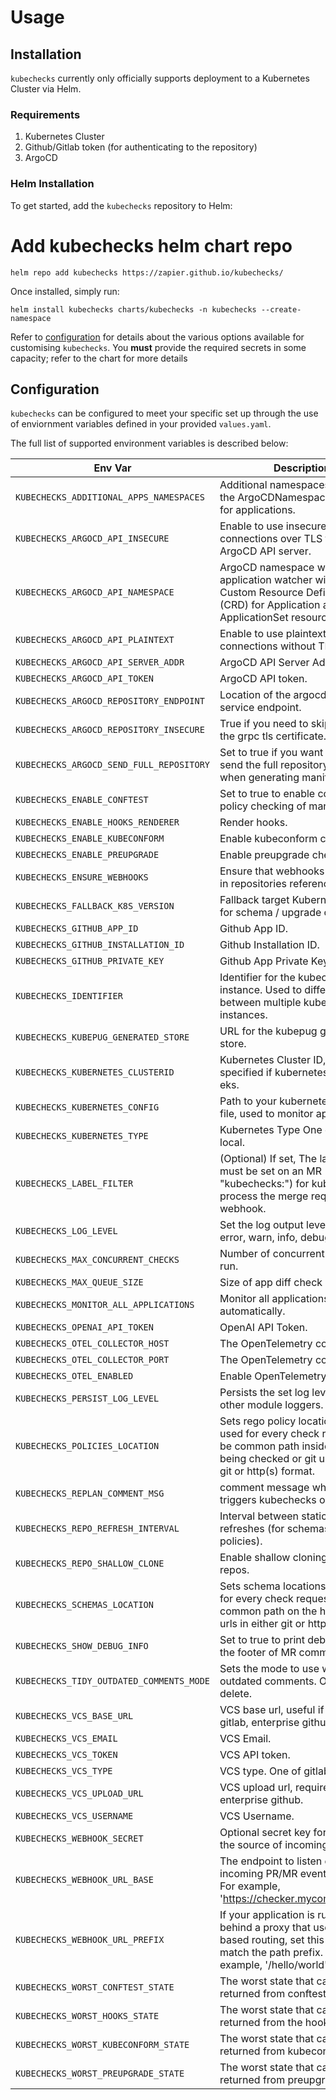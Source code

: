 # Usage

## Installation

`kubechecks` currently only officially supports deployment to a Kubernetes Cluster via Helm.

### Requirements

1. Kubernetes Cluster
2. Github/Gitlab token (for authenticating to the repository)
3. ArgoCD

### Helm Installation

To get started, add the `kubechecks` repository to Helm:

# Add kubechecks helm chart repo

```console
helm repo add kubechecks https://zapier.github.io/kubechecks/
```

Once installed, simply run:

```console
helm install kubechecks charts/kubechecks -n kubechecks --create-namespace
```

Refer to [configuration](#configuration) for details about the various options available for customising `kubechecks`. You **must** provide the required secrets in some capacity; refer to the chart for more details

## Configuration

`kubechecks` can be configured to meet your specific set up through the use of enviornment variables defined in your provided `values.yaml`.

The full list of supported environment variables is described below:

|Env Var|Description|Default Value|
|-----------|-------------|------|
|`KUBECHECKS_ADDITIONAL_APPS_NAMESPACES`|Additional namespaces other than the ArgoCDNamespace to monitor for applications.|`[]`|
|`KUBECHECKS_ARGOCD_API_INSECURE`|Enable to use insecure connections over TLS to the ArgoCD API server.|`false`|
|`KUBECHECKS_ARGOCD_API_NAMESPACE`|ArgoCD namespace where the application watcher will read Custom Resource Definitions (CRD) for Application and ApplicationSet resources.|`argocd`|
|`KUBECHECKS_ARGOCD_API_PLAINTEXT`|Enable to use plaintext connections without TLS.|`false`|
|`KUBECHECKS_ARGOCD_API_SERVER_ADDR`|ArgoCD API Server Address.|`argocd-server`|
|`KUBECHECKS_ARGOCD_API_TOKEN`|ArgoCD API token.||
|`KUBECHECKS_ARGOCD_REPOSITORY_ENDPOINT`|Location of the argocd repository service endpoint.|`argocd-repo-server.argocd:8081`|
|`KUBECHECKS_ARGOCD_REPOSITORY_INSECURE`|True if you need to skip validating the grpc tls certificate.|`true`|
|`KUBECHECKS_ARGOCD_SEND_FULL_REPOSITORY`|Set to true if you want to try to send the full repository to ArgoCD when generating manifests.|`false`|
|`KUBECHECKS_ENABLE_CONFTEST`|Set to true to enable conftest policy checking of manifests.|`false`|
|`KUBECHECKS_ENABLE_HOOKS_RENDERER`|Render hooks.|`true`|
|`KUBECHECKS_ENABLE_KUBECONFORM`|Enable kubeconform checks.|`true`|
|`KUBECHECKS_ENABLE_PREUPGRADE`|Enable preupgrade checks.|`true`|
|`KUBECHECKS_ENSURE_WEBHOOKS`|Ensure that webhooks are created in repositories referenced by argo.|`false`|
|`KUBECHECKS_FALLBACK_K8S_VERSION`|Fallback target Kubernetes version for schema / upgrade checks.|`1.23.0`|
|`KUBECHECKS_GITHUB_APP_ID`|Github App ID.|`0`|
|`KUBECHECKS_GITHUB_INSTALLATION_ID`|Github Installation ID.|`0`|
|`KUBECHECKS_GITHUB_PRIVATE_KEY`|Github App Private Key.||
|`KUBECHECKS_IDENTIFIER`|Identifier for the kubechecks instance. Used to differentiate between multiple kubechecks instances.||
|`KUBECHECKS_KUBEPUG_GENERATED_STORE`|URL for the kubepug generated store.|`https://kubepug.xyz/data/data.json`|
|`KUBECHECKS_KUBERNETES_CLUSTERID`|Kubernetes Cluster ID, must be specified if kubernetes-type is eks.||
|`KUBECHECKS_KUBERNETES_CONFIG`|Path to your kubernetes config file, used to monitor applications.||
|`KUBECHECKS_KUBERNETES_TYPE`|Kubernetes Type One of eks, or local.|`local`|
|`KUBECHECKS_LABEL_FILTER`|(Optional) If set, The label that must be set on an MR (as "kubechecks:<value>") for kubechecks to process the merge request webhook.||
|`KUBECHECKS_LOG_LEVEL`|Set the log output level. One of error, warn, info, debug, trace.|`info`|
|`KUBECHECKS_MAX_CONCURRENT_CHECKS`|Number of concurrent checks to run.|`32`|
|`KUBECHECKS_MAX_QUEUE_SIZE`|Size of app diff check queue.|`1024`|
|`KUBECHECKS_MONITOR_ALL_APPLICATIONS`|Monitor all applications in argocd automatically.|`true`|
|`KUBECHECKS_OPENAI_API_TOKEN`|OpenAI API Token.||
|`KUBECHECKS_OTEL_COLLECTOR_HOST`|The OpenTelemetry collector host.||
|`KUBECHECKS_OTEL_COLLECTOR_PORT`|The OpenTelemetry collector port.||
|`KUBECHECKS_OTEL_ENABLED`|Enable OpenTelemetry.|`false`|
|`KUBECHECKS_PERSIST_LOG_LEVEL`|Persists the set log level down to other module loggers.|`false`|
|`KUBECHECKS_POLICIES_LOCATION`|Sets rego policy locations to be used for every check request. Can be common path inside the repos being checked or git urls in either git or http(s) format.|`[./policies]`|
|`KUBECHECKS_REPLAN_COMMENT_MSG`|comment message which re-triggers kubechecks on PR.|`kubechecks again`|
|`KUBECHECKS_REPO_REFRESH_INTERVAL`|Interval between static repo refreshes (for schemas and policies).|`5m`|
|`KUBECHECKS_REPO_SHALLOW_CLONE`|Enable shallow cloning for all git repos.|`false`|
|`KUBECHECKS_SCHEMAS_LOCATION`|Sets schema locations to be used for every check request. Can be a common path on the host or git urls in either git or http(s) format.|`[]`|
|`KUBECHECKS_SHOW_DEBUG_INFO`|Set to true to print debug info to the footer of MR comments.|`false`|
|`KUBECHECKS_TIDY_OUTDATED_COMMENTS_MODE`|Sets the mode to use when tidying outdated comments. One of hide, delete.|`hide`|
|`KUBECHECKS_VCS_BASE_URL`|VCS base url, useful if self hosting gitlab, enterprise github, etc.||
|`KUBECHECKS_VCS_EMAIL`|VCS Email.||
|`KUBECHECKS_VCS_TOKEN`|VCS API token.||
|`KUBECHECKS_VCS_TYPE`|VCS type. One of gitlab or github.|`gitlab`|
|`KUBECHECKS_VCS_UPLOAD_URL`|VCS upload url, required for enterprise github.||
|`KUBECHECKS_VCS_USERNAME`|VCS Username.||
|`KUBECHECKS_WEBHOOK_SECRET`|Optional secret key for validating the source of incoming webhooks.||
|`KUBECHECKS_WEBHOOK_URL_BASE`|The endpoint to listen on for incoming PR/MR event webhooks. For example, 'https://checker.mycompany.com'.||
|`KUBECHECKS_WEBHOOK_URL_PREFIX`|If your application is running behind a proxy that uses path based routing, set this value to match the path prefix. For example, '/hello/world'.||
|`KUBECHECKS_WORST_CONFTEST_STATE`|The worst state that can be returned from conftest.|`panic`|
|`KUBECHECKS_WORST_HOOKS_STATE`|The worst state that can be returned from the hooks renderer.|`panic`|
|`KUBECHECKS_WORST_KUBECONFORM_STATE`|The worst state that can be returned from kubeconform.|`panic`|
|`KUBECHECKS_WORST_PREUPGRADE_STATE`|The worst state that can be returned from preupgrade checks.|`panic`|
